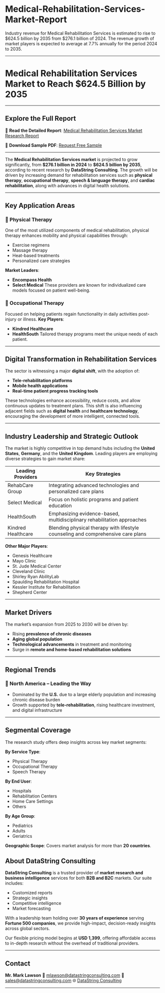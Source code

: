 # Medical-Rehabilitation-Services-Market-Report

Industry revenue for Medical Rehabilitation Services is estimated to rise to $624.5 billion by 2035 from $276.1 billion of 2024. The revenue growth of market players is expected to average at 7.7% annually for the period 2024 to 2035.

---

# Medical Rehabilitation Services Market to Reach \$624.5 Billion by 2035

---

## Explore the Full Report

📘 **Read the Detailed Report**:
[Medical Rehabilitation Services Market Research Report](https://datastringconsulting.com/industry-analysis/medical-rehabilitation-services-market-research-report)

📎 **Download Sample PDF**:
[Request Free Sample](https://datastringconsulting.com/downloadsample/medical-rehabilitation-services-market-research-report)

---

The **Medical Rehabilitation Services market** is projected to grow significantly, from **\$276.1 billion in 2024** to **\$624.5 billion by 2035**, according to recent research by **DataString Consulting**. The growth will be driven by increasing demand for rehabilitation services such as **physical therapy**, **occupational therapy**, **speech & language therapy**, and **cardiac rehabilitation**, along with advances in digital health solutions.

---

## Key Application Areas

### 🔹 Physical Therapy

One of the most utilized components of medical rehabilitation, physical therapy enhances mobility and physical capabilities through:

* Exercise regimens
* Massage therapy
* Heat-based treatments
* Personalized care strategies

**Market Leaders**:

* **Encompass Health**
* **Select Medical**
  These providers are known for individualized care models focused on patient well-being.

### 🔹 Occupational Therapy

Focused on helping patients regain functionality in daily activities post-injury or illness.
**Key Players**:

* **Kindred Healthcare**
* **HealthSouth**
  Tailored therapy programs meet the unique needs of each patient.

---

## Digital Transformation in Rehabilitation Services

The sector is witnessing a major **digital shift**, with the adoption of:

* **Tele-rehabilitation platforms**
* **Mobile health applications**
* **Real-time patient progress tracking tools**

These technologies enhance accessibility, reduce costs, and allow continuous updates to treatment plans. This shift is also influencing adjacent fields such as **digital health** and **healthcare technology**, encouraging the development of more intelligent, connected tools.

---

## Industry Leadership and Strategic Outlook

The market is highly competitive in top demand hubs including the **United States**, **Germany**, and the **United Kingdom**. Leading players are employing diverse strategies to gain market share:

| **Leading Providers** | **Key Strategies**                                                               |
| --------------------- | -------------------------------------------------------------------------------- |
| RehabCare Group       | Integrating advanced technologies and personalized care plans                    |
| Select Medical        | Focus on holistic programs and patient education                                 |
| HealthSouth           | Emphasizing evidence-based, multidisciplinary rehabilitation approaches          |
| Kindred Healthcare    | Blending physical therapy with lifestyle counseling and comprehensive care plans |

**Other Major Players**:

* Genesis Healthcare
* Mayo Clinic
* St. Jude Medical Center
* Cleveland Clinic
* Shirley Ryan AbilityLab
* Spaulding Rehabilitation Hospital
* Kessler Institute for Rehabilitation
* Shepherd Center

---

## Market Drivers

The market’s expansion from 2025 to 2030 will be driven by:

* Rising **prevalence of chronic diseases**
* **Aging global population**
* **Technological advancements** in treatment and monitoring
* Surge in **remote and home-based rehabilitation solutions**

---

## Regional Trends

### 🔹 North America – Leading the Way

* Dominated by the **U.S.** due to a large elderly population and increasing chronic disease burden
* Growth supported by **tele-rehabilitation**, rising healthcare investment, and digital infrastructure

---

## Segmental Coverage

The research study offers deep insights across key market segments:

**By Service Type**:

* Physical Therapy
* Occupational Therapy
* Speech Therapy

**By End User**:

* Hospitals
* Rehabilitation Centers
* Home Care Settings
* Others

**By Age Group**:

* Pediatrics
* Adults
* Geriatrics

**Geographic Scope**:
Covers market analysis for more than **20 countries**.



## About DataString Consulting

**DataString Consulting** is a trusted provider of **market research and business intelligence** services for both **B2B and B2C** markets. Our suite includes:

* Customized reports
* Strategic insights
* Competitive intelligence
* Market forecasting

With a leadership team holding over **30 years of experience** serving **Fortune 500 companies**, we provide high-impact, decision-ready insights across global sectors.

Our flexible pricing model begins at **USD 1,399**, offering affordable access to in-depth research without the overhead of traditional providers.

---

## Contact

**Mr. Mark Lawson**
📧 [mlawson@datastringconsulting.com](mailto:mlawson@datastringconsulting.com)
📧 [sales@datastringconsulting.com](mailto:sales@datastringconsulting.com)
🌐 [DataString Consulting](https://datastringconsulting.com)

---
